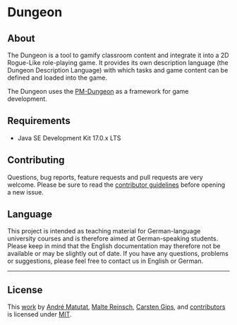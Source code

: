 # Dungeon

## About

The Dungeon is a tool to gamify classroom content and integrate it into a 2D Rogue-Like role-playing game.
It provides its own description language (the Dungeon Description Language) with which tasks and game content can be defined and loaded into the game. 

The Dungeon uses the [PM-Dungeon](https://github.com/Programmiermethoden/PM-Dungeon) as a framework for game development.  

## Requirements

-   Java SE Development Kit 17.0.x LTS

## Contributing

Questions, bug reports, feature requests and pull requests are very welcome.
Please be sure to read the [contributor guidelines](CONTRIBUTING.md) before
opening a new issue.

## Language

This project is intended as teaching material for German-language university
courses and is therefore aimed at German-speaking students. Please keep in
mind that the English documentation may therefore not be available or may be
slightly out of date. If you have any questions, problems or suggestions, please
feel free to contact us in English or German.


---

## License

This [work](https://github.com/Programmiermethoden/Dungeon) by
[André Matutat](https://github.com/AMatutat),
[Malte Reinsch](https://github.com/malt-r),
[Carsten Gips](https://github.com/cagix), and
[contributors](https://github.com/Programmiermethoden/Dungeon/graphs/contributors)
is licensed under [MIT](LICENSE.md).